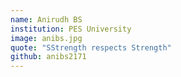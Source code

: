```yaml
---
name: Anirudh BS
institution: PES University
image: anibs.jpg
quote: "SStrength respects Strength"
github: anibs2171
---
```

